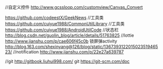 
//自定义控件
http://www.gcssloop.com/customview/Canvas_Convert

https://github.com/codeestX/GeekNews
//工具类
https://github.com/cuiyue1988/CommonUtilLibrary
//工具类
https://github.com/cuiyue1988/AndroidUtilCode
//状态栏
http://blog.csdn.net/guolin_blog/article/details/51763825
//lottie
http://www.jianshu.com/p/cae606f45c0b
锁屏弹activity
http://blog.163.com/shexinyang@126/blog/static/136739312201502351946523/
//notification
http://www.jianshu.com/p/22e27a639787

//git
http://gitbook.liuhui998.com/
git
https://git-scm.com/doc
